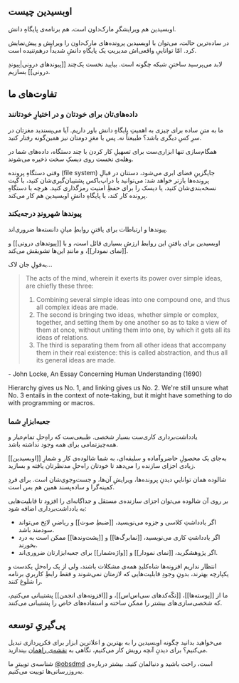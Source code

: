 ## اوبسیدین چیست

اوبسیدین هم ویرایشگرِ مارک‌داون است، هم برنامه‌ی پایگاهِ دانش.

در ساده‌ترین حالت، می‌توان با اوبسیدین پرونده‌های مارک‌داون را ویرایش و پیش‌نمایش کرد. امّا تواناییِ واقعی‌اش مدیریتِ یک پایگاهِ دانشِ شدیداً درهم‌تنیده است.

لابد می‌پرسید ساختنِ شبکه چگونه است. بیایید نخست یک‌چند [[پیوندهای درونی|پیوندِ درونی]] بسازیم. 

## تفاوت‌های ما

### داده‌های‌تان برای خودتان و در اختیارِ خودتانند

ما به متنِ ساده برای چیزی به اهمیتِ پایگاهِ دانش باور داریم. آیا می‌پسندید مغزتان در سرِ کسِ دیگری باشد؟ طبیعتاً نه. پس با مغزِ دومتان نیز همین‌گونه رفتار کنید.   

همگام‌سازی تنها ابزاری‌ست برای تسهیلِ کار کردن با چند دستگاه، داده‌های شما در وهله‌ی نخست روی دیسکِ سخت ذخیره می‌شوند. 

وقتی دستگاهِ پرونده (file system) جایگزینِ فضای ابری می‌شود، دستتان در قبالِ پرونده‌ها بازتر خواهد شد: می‌توانید با دراپ‌باکس پشتیبان‌گیری‌شان کنید، با گیت نسخه‌بندی‌شان کنید، یا دیسک را برای حفظِ امنیت رمزگذاری کنید. هرچه با دستگاهِ پرونده کار کند، با پایگاهِ دانشِ اوبسیدین هم کار می‌کند. 
### پیوندها شهروندِ درجه‌یکند

پیوندها و ارتباطات برای یافتنِ روابطِ میانِ دانسته‌ها ضروری‌اند.

اوبسیدین برای یافتنِ این روابط ارزشِ بسیاری قائل است، و با [[پیوندهای درونی]] و [[نمای نمودار]]، و مانندِ این‌ها تشویقش می‌کند. 

به‌قولِ جان لاک...

> The acts of the mind, wherein it exerts its power over simple ideas, are chiefly these three:
>
> 1. Combining several simple ideas into one compound one, and thus all complex ideas are made.
> 2. The second is bringing two ideas, whether simple or complex, together, and setting them by one another so as to take a view of them at once, without uniting them into one, by which it gets all its ideas of relations.
> 3. The third is separating them from all other ideas that accompany them in their real existence: this is called abstraction, and thus all its general ideas are made.

 \- John Locke, An Essay Concerning Human Understanding (1690)

Hierarchy gives us No. 1, and linking gives us No. 2. We're still unsure what No. 3 entails in the context of note-taking, but it might have something to do with programming or macros.

### جعبه‌ابزارِ شما

یادداشت‌برداری کاری‌ست بسیار شخصی. طبیعی‌ست که راهِ‌حلِ تمام‌عیار و همه‌چیزتمامی برای همه وجود نداشته باشد.

[[اوبسیدین]] به‌جای یک محصولِ حاضروآماده و سلیقه‌ای، به شما شالوده‌ی کار و شمارِ زیادی اجزای سازنده را می‌دهد تا خودتان راه‌حلِ مدنظرتان یافته و بسازید.

شالوده همان تواناییِ دیدنِ پرونده‌ها، ویرایشِ آن‌ها، و جست‌وجوی‌شان است. برای فردِ کمینه‌گرا و ساده‌پسند همین هم بس است.

بر روی آن شالوده می‌توان اجزای سازنده‌ی مستقل و جداگانه‌ای را افزود تا قابلیت‌هایی به یادداشت‌برداری اضافه شود:  
- اگر یادداشتِ کلاسی و جزوه می‌نویسید، [[ضبطِ صوت]] و ریاضیِ لاتِخ می‌تواند سودمند باشد.
- اگر یادداشتِ کاری می‌نویسید، [[نمابرگ‌ها]] و [[پشت‌وندها]] ممکن است به درد بخورند.
- اگر پژوهشگرید، [[نمای نمودار]] و [[واژه‌شمار]] برای جعبه‌ابزارتان ضروری‌اند.

انتظار نداریم افزونه‌ها شاه‌کلیدِ همه‌ی مشکلات باشند، ولی از یک راه‌حلِ یکدست و یکپارچه بهترند، بدونِ وجودِ قابلیت‌هایی که لازمتان نمی‌شوند و فقط رابطِ کاربریِ برنامه را شلوغ کنند.

ما از [[پوسته‌ها]]، [[تکّه‌کدهای سی‌اس‌اس]]، و [[افزونه‌های انجمن]] پشتیبانی می‌کنیم، که شخصی‌سازی‌های بیشتر را ممکن ساخته و استفاده‌های خاص را پشتیبانی می‌کنند.

## پی‌گیریِ توسعه

می‌خواهید بدانید چگونه اوبسیدین را به بهترین و اعلاترین ابزار برای فکرپردازی تبدیل می‌کنیم؟ برای دیدنِ آنچه رویش کار می‌کنیم، نگاهی به [نقشه‌ی راهمان](https://obsidian.md/roadmap/) بیندازید. 

شناسه‌ی توییترِ ما [@obsdmd](https://twitter.com/obsdmd) است، راحت باشید و دنبالمان کنید. بیشتر درباره‌ی به‌روزرسانی‌ها توییت می‌کنیم.